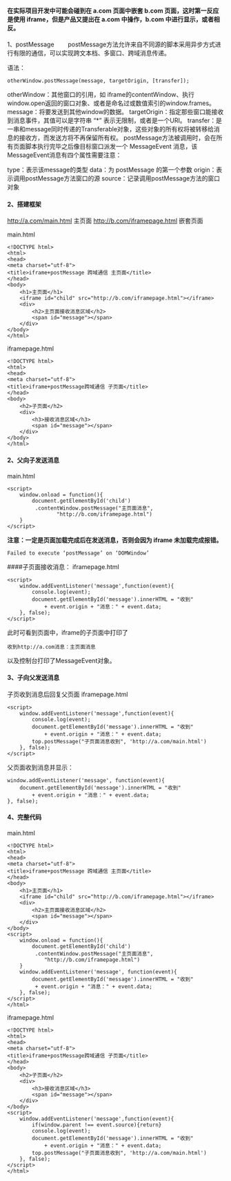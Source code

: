 #### 在实际项目开发中可能会碰到在 a.com 页面中嵌套 b.com 页面，这时第一反应是使用 iframe，但是产品又提出在 a.com 中操作，b.com 中进行显示，或者相反。

1、postMessage
  postMessage方法允许来自不同源的脚本采用异步方式进行有限的通信，可以实现跨文本档、多窗口、跨域消息传递。

语法：
```
otherWindow.postMessage(message, targetOrigin, [transfer]);
```

otherWindow：其他窗口的引用，如 iframe的contentWindow、执行window.open返回的窗口对象、或者是命名过或数值索引的window.frames。
message：将要发送到其他window的数据。
targetOrigin：指定那些窗口能接收到消息事件，其值可以是字符串 “*” 表示无限制，或者是一个URI。
transfer：是一串和message同时传递的Transferable对象，这些对象的所有权将被转移给消息的接收方，而发送方将不再保留所有权。
postMessage方法被调用时，会在所有页面脚本执行完毕之后像目标窗口派发一个 MessageEvent 消息，该MessageEvent消息有四个属性需要注意：

type：表示该message的类型
data：为 postMessage 的第一个参数
origin：表示调用postMessage方法窗口的源
source：记录调用postMessage方法的窗口对象

#### 2、搭建框架

http://a.com/main.html 主页面
http://b.com/iframepage.html 嵌套页面

main.html

```
<!DOCTYPE html> 
<html>
<head>
<meta charset="utf-8">
<title>iframe+postMessage 跨域通信 主页面</title>
</head>
<body>
    <h1>主页面</h1>
    <iframe id="child" src="http://b.com/iframepage.html"></iframe>
    <div>
        <h2>主页面接收消息区域</h2>
        <span id="message"></span>
    </div>
</body> 
</html>
```

iframepage.html

```
<!DOCTYPE html>
<html>
<head>
<meta charset="utf-8">
<title>iframe+postMessage跨域通信 子页面</title>
</head>
<body>
    <h2>子页面</h2>
    <div>
        <h3>接收消息区域</h3>
        <span id="message"></span>
    </div>
</body>
</html>
```
#### 2、父向子发送消息
main.html

```
<script>
    window.onload = function(){
        document.getElementById('child')
         .contentWindow.postMessage("主页面消息", 
                "http://b.com/iframepage.html")
    }
</script>
```
**注意：一定是页面加载完成后在发送消息，否则会因为 iframe 未加载完成报错。**
```
Failed to execute ‘postMessage’ on ‘DOMWindow’
```
####子页面接收消息：
iframepage.html

```
<script>
    window.addEventListener('message',function(event){
        console.log(event);
        document.getElementById('message').innerHTML = "收到" 
            + event.origin + "消息：" + event.data;
    }, false);
</script>
```
此时可看到页面中，iframe的子页面中打印了
```
收到http://a.com消息：主页面消息
```

以及控制台打印了MessageEvent对象。

#### 3、子向父发送消息
子页收到消息后回复父页面
iframepage.html

```
<script>
    window.addEventListener('message',function(event){
        console.log(event);
        document.getElementById('message').innerHTML = "收到" 
            + event.origin + "消息：" + event.data;
        top.postMessage("子页面消息收到", 'http://a.com/main.html')
    }, false);
</script>
```
父页面收到消息并显示：
```
window.addEventListener('message', function(event){
    document.getElementById('message').innerHTML = "收到" 
        + event.origin + "消息：" + event.data;
}, false);
```
#### 4、完整代码

main.html
```
<!DOCTYPE html>
<html>
<head>
<meta charset="utf-8">
<title>iframe+postMessage 跨域通信 主页面</title>
</head>
<body>
    <h1>主页面</h1>
    <iframe id="child" src="http://b.com/iframepage.html"></iframe>
    <div>
        <h2>主页面接收消息区域</h2>
        <span id="message"></span>
    </div>
</body> 
<script>
    window.onload = function(){
        document.getElementById('child')
         .contentWindow.postMessage("主页面消息", 
            "http://b.com/iframepage.html")
    }
    window.addEventListener('message', function(event){
        document.getElementById('message').innerHTML = "收到"
         + event.origin + "消息：" + event.data;
    }, false);
</script>
</html>
```
iframepage.html
```
<!DOCTYPE html>
<html>
<head>
<meta charset="utf-8">
<title>iframe+postMessage跨域通信 子页面</title>
</head>
<body>
    <h2>子页面</h2>
    <div>
        <h3>接收消息区域</h3>
        <span id="message"></span>
    </div>
</body>
<script>
    window.addEventListener('message',function(event){
        if(window.parent !== event.source){return}
        console.log(event);
        document.getElementById('message').innerHTML = "收到" 
            + event.origin + "消息：" + event.data;
        top.postMessage("子页面消息收到", 'http://a.com/main.html')
    }, false);
</script>
</html>
```

